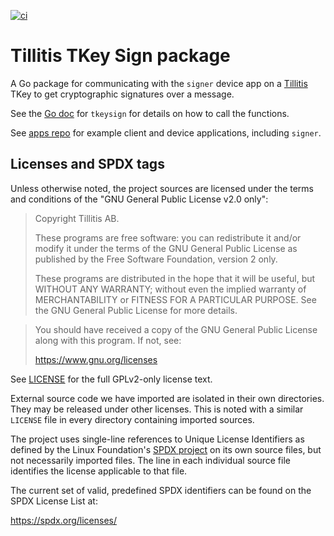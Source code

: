 [![ci](https://github.com/tillitis/tkeysign/actions/workflows/ci.yaml/badge.svg?branch=main&event=push)](https://github.com/tillitis/tkeysign/actions/workflows/ci.yaml)

# Tillitis TKey Sign package

A Go package for communicating with the `signer` device app on a
[Tillitis](https://tillitis.se/) TKey to get cryptographic signatures
over a message.

See the [Go doc](https://pkg.go.dev/github.com/tillitis/tkeysign)
for `tkeysign` for details on how to call the functions.

See [apps repo](https://github.com/tillitis/tillitis-key1-apps/) for
example client and device applications, including `signer`.

## Licenses and SPDX tags

Unless otherwise noted, the project sources are licensed under the
terms and conditions of the "GNU General Public License v2.0 only":

> Copyright Tillitis AB.
>
> These programs are free software: you can redistribute it and/or
> modify it under the terms of the GNU General Public License as
> published by the Free Software Foundation, version 2 only.
>
> These programs are distributed in the hope that it will be useful,
> but WITHOUT ANY WARRANTY; without even the implied warranty of
> MERCHANTABILITY or FITNESS FOR A PARTICULAR PURPOSE. See the GNU
> General Public License for more details.

> You should have received a copy of the GNU General Public License
> along with this program. If not, see:
>
> https://www.gnu.org/licenses

See [LICENSE](LICENSE) for the full GPLv2-only license text.

External source code we have imported are isolated in their own
directories. They may be released under other licenses. This is noted
with a similar `LICENSE` file in every directory containing imported
sources.

The project uses single-line references to Unique License Identifiers
as defined by the Linux Foundation's [SPDX project](https://spdx.org/)
on its own source files, but not necessarily imported files. The line
in each individual source file identifies the license applicable to
that file.

The current set of valid, predefined SPDX identifiers can be found on
the SPDX License List at:

https://spdx.org/licenses/
